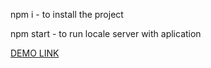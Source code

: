 npm i - to install the project


npm start - to run locale server with aplication

 
[DEMO LINK](https://webdevw.github.io/appTodos/)
